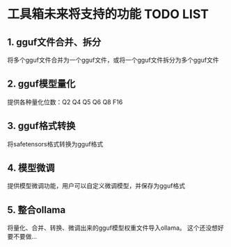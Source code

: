 # 工具箱未来将支持的功能 TODO LIST
## 1. gguf文件合并、拆分
将多个gguf文件合并为一个gguf文件，或将一个gguf文件拆分为多个gguf文件
## 2. gguf模型量化
提供各种量化位数：Q2 Q4 Q5 Q6 Q8 F16
## 3. gguf格式转换
将safetensors格式转换为gguf格式
## 4. 模型微调
提供模型微调功能，用户可以自定义微调模型，并保存为gguf格式
## 5. 整合ollama
将量化、合并、转换、微调出来的gguf模型权重文件导入ollama。
这个还没想好要不要做...